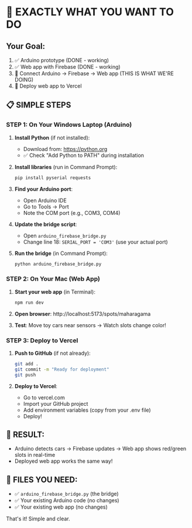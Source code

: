 # 🎯 EXACTLY WHAT YOU WANT TO DO

## Your Goal:
1. ✅ Arduino prototype (DONE - working)
2. ✅ Web app with Firebase (DONE - working) 
3. 🔄 Connect Arduino → Firebase → Web app (THIS IS WHAT WE'RE DOING)
4. 🚀 Deploy web app to Vercel

## 📋 SIMPLE STEPS

### STEP 1: On Your Windows Laptop (Arduino)

1. **Install Python** (if not installed):
   - Download from: https://python.org
   - ✅ Check "Add Python to PATH" during installation

2. **Install libraries** (run in Command Prompt):
   ```cmd
   pip install pyserial requests
   ```

3. **Find your Arduino port**:
   - Open Arduino IDE
   - Go to Tools → Port
   - Note the COM port (e.g., COM3, COM4)

4. **Update the bridge script**:
   - Open `arduino_firebase_bridge.py`
   - Change line 18: `SERIAL_PORT = 'COM3'` (use your actual port)

5. **Run the bridge** (in Command Prompt):
   ```cmd
   python arduino_firebase_bridge.py
   ```

### STEP 2: On Your Mac (Web App)

1. **Start your web app** (in Terminal):
   ```bash
   npm run dev
   ```

2. **Open browser**: http://localhost:5173/spots/maharagama

3. **Test**: Move toy cars near sensors → Watch slots change color!

### STEP 3: Deploy to Vercel

1. **Push to GitHub** (if not already):
   ```bash
   git add .
   git commit -m "Ready for deployment"
   git push
   ```

2. **Deploy to Vercel**:
   - Go to vercel.com
   - Import your GitHub project
   - Add environment variables (copy from your .env file)
   - Deploy!

## 🎉 RESULT:
- Arduino detects cars → Firebase updates → Web app shows red/green slots in real-time
- Deployed web app works the same way!

## 📁 FILES YOU NEED:
- ✅ `arduino_firebase_bridge.py` (the bridge)
- ✅ Your existing Arduino code (no changes)
- ✅ Your existing web app (no changes)

That's it! Simple and clear.
